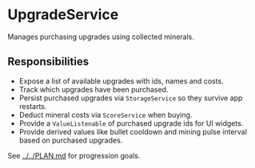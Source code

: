 # UpgradeService

Manages purchasing upgrades using collected minerals.

## Responsibilities

- Expose a list of available upgrades with ids, names and costs.
- Track which upgrades have been purchased.
- Persist purchased upgrades via `StorageService` so they survive app restarts.
- Deduct mineral costs via `ScoreService` when buying.
- Provide a `ValueListenable` of purchased upgrade ids for UI widgets.
- Provide derived values like bullet cooldown and mining pulse interval based
  on purchased upgrades.

See [../../PLAN.md](../../PLAN.md) for progression goals.
